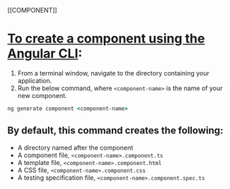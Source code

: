 [[COMPONENT]]

# [To create a component using the Angular CLI](https://angular.io/guide/component-overview#creating-a-component):

1.  From a terminal window, navigate to the directory containing your application.
2.  Run the below command, where `<component-name>` is the name of your new component.

```cmd
ng generate component <component-name>
```

## By default, this command creates the following:

-   A directory named after the component
-   A component file, `<component-name>.component.ts`
-   A template file, `<component-name>.component.html`
-   A CSS file, `<component-name>.component.css`
-   A testing specification file, `<component-name>.component.spec.ts`